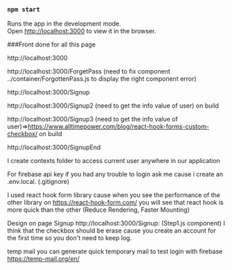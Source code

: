 ### `npm start`

Runs the app in the development mode.\
Open [http://localhost:3000](http://localhost:3000) to view it in the browser.

###Front done for all this page

http://localhost:3000

http://localhost:3000/ForgetPass  (need to fix component ../container/ForgottenPass.js to display the right component error)

http://localhost:3000/Signup

http://localhost:3000/Signup2 (need to get the info value of user) on build

http://localhost:3000/Signup3 (need to get the info value of user)=>https://www.alltimepower.com/blog/react-hook-forms-custom-checkbox/ on build

http://localhost:3000/SignupEnd

I create contexts folder to access current user anywhere in our application

For firebase api key if you had any trouble to login ask me cause i create an .env.local. (.gitignore)

I used react hook form library cause when you see the performance of the other library on https://react-hook-form.com/
you will see that react hook is more quick than the other (Reduce Rendering, Faster Mounting)


Design on page Signup http://localhost:3000/Signup:  (Step1.js component) I think that the checkbox should be erase cause you create an account for the first time so you don't need to keep log. 

temp mail you can generate quick temporary mail to test login with firebase
https://temp-mail.org/en/
